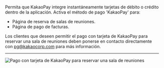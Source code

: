 Permita que KakaoPay integre instantáneamente tarjetas de débito o crédito dentro de la aplicación. Activa el método de pago 'KakaoPay' para:

- Página de reserva de salas de reuniones.
- Página de pago de facturas.

Los clientes que deseen permitir el pago con tarjeta de KakaoPay para reservar una sala de reuniones deben ponerse en contacto directamente con pg@kakaocorp.com para más información.

---

![Pago con tarjeta de KakaoPay para reservar una sala de reuniones](https://d7ccq1i35b0cj.cloudfront.net/andcards-integrations-kakaopay-light-en-1920-1200.png)
